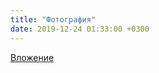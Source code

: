 ```yaml
---
title: "Фотография"
date: 2019-12-24 01:33:00 +0300
---
```



[Вложение](https://vk.com/photo41076938_457246216)
